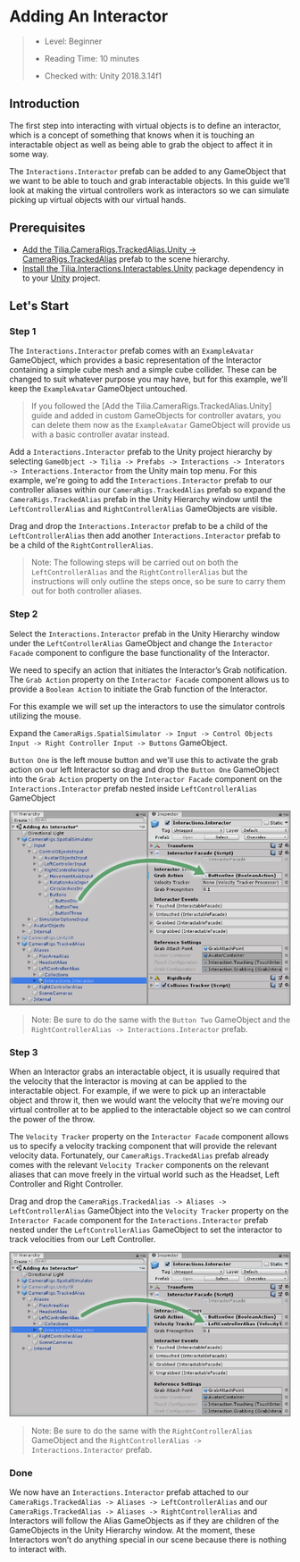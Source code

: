 # Adding An Interactor

> * Level: Beginner
>
> * Reading Time: 10 minutes
>
> * Checked with: Unity 2018.3.14f1

## Introduction

The first step into interacting with virtual objects is to define an interactor, which is a concept of something that knows when it is touching an interactable object as well as being able to grab the object to affect it in some way.

The `Interactions.Interactor` prefab can be added to any GameObject that we want to be able to touch and grab interactable objects. In this guide we’ll look at making the virtual controllers work as interactors so we can simulate picking up virtual objects with our virtual hands.

## Prerequisites

* [Add the Tilia.CameraRigs.TrackedAlias.Unity -> CameraRigs.TrackedAlias] prefab to the scene hierarchy.
* [Install the Tilia.Interactions.Interactables.Unity] package dependency in to your [Unity] project.

## Let's Start

### Step 1

The `Interactions.Interactor` prefab comes with an `ExampleAvatar` GameObject, which provides a basic representation of the Interactor containing a simple cube mesh and a simple cube collider. These can be changed to suit whatever purpose you may have, but for this example, we’ll keep the `ExampleAvatar` GameObject untouched.

> If you followed the [Add the Tilia.CameraRigs.TrackedAlias.Unity] guide and added in custom GameObjects for controller avatars, you can delete them now as the `ExampleAvatar` GameObject will provide us with a basic controller avatar instead.

Add a `Interactions.Interactor` prefab to the Unity project hierarchy by selecting `GameObject -> Tilia -> Prefabs -> Interactions -> Interators -> Interactions.Interactor` from the Unity main top menu. For this example, we're going to add the `Interactions.Interactor` prefab to our controller aliases within our `CameraRigs.TrackedAlias` prefab so expand the `CameraRigs.TrackedAlias` prefab in the Unity Hierarchy window until the `LeftControllerAlias` and `RightControllerAlias` GameObjects are visible.

Drag and drop the `Interactions.Interactor` prefab to be a child of the `LeftControllerAlias` then add another `Interactions.Interactor` prefab to be a child of the `RightControllerAlias`.

> Note: The following steps will be carried out on both the `LeftControllerAlias` and the `RightControllerAlias` but the instructions will only outline the steps once, so be sure to carry them out for both controller aliases.

### Step 2

Select the `Interactions.Interactor` prefab in the Unity Hierarchy window under the `LeftControllerAlias` GameObject and change the `Interactor Facade` component to configure the base functionality of the Interactor.

We need to specify an action that initiates the Interactor’s Grab notification. The `Grab Action` property on the `Interactor Facade` component allows us to provide a `Boolean Action` to initiate the Grab function of the Interactor.

For this example we will set up the interactors to use the simulator controls utilizing the mouse.

Expand the `CameraRigs.SpatialSimulator -> Input -> Control Objects Input -> Right Controller Input -> Buttons` GameObject.

`Button One` is the left mouse button and we'll use this to activate the grab action on our left Interactor so drag and drop the `Button One` GameObject into the `Grab Action` property on the `Interactor Facade` component on the `Interactions.Interactor` prefab nested inside `LeftControllerAlias` GameObject

![Drag And Drop Button One Into Grab Activation Parameter](assets/images/DragAndDropButtonOneIntoGrabActivationParameter.png)

> Note: Be sure to do the same with the `Button Two` GameObject and the `RightControllerAlias -> Interactions.Interactor` prefab.

### Step 3

When an Interactor grabs an interactable object, it is usually required that the velocity that the Interactor is moving at can be applied to the interactable object. For example, if we were to pick up an interactable object and throw it, then we would want the velocity that we’re moving our virtual controller at to be applied to the interactable object so we can control the power of the throw.

The `Velocity Tracker` property on the `Interactor Facade` component allows us to specify a velocity tracking component that will provide the relevant velocity data. Fortunately, our `CameraRigs.TrackedAlias` prefab already comes with the relevant `Velocity Tracker` components on the relevant aliases that can move freely in the virtual world such as the Headset, Left Controller and Right Controller.

Drag and drop the `CameraRigs.TrackedAlias -> Aliases -> LeftControllerAlias` GameObject into the `Velocity Tracker` property on the `Interactor Facade` component for the `Interactions.Interactor` prefab nested under the `LeftControllerAlias` GameObject to set the interactor to track velocities from our Left Controller.

![Drag And Drop Left Controller Alias Into Velocity Tracker Parameter](assets/images/DragAndDropLeftControllerAliasIntoVelocityTrackerParameter.png)

> Note: Be sure to do the same with the `RightControllerAlias` GameObject and the `RightControllerAlias -> Interactions.Interactor` prefab.

### Done

We now have an `Interactions.Interactor` prefab attached to our `CameraRigs.TrackedAlias -> Aliases -> LeftControllerAlias` and our `CameraRigs.TrackedAlias -> Aliases -> RightControllerAlias` and Interactors will follow the Alias GameObjects as if they are children of the GameObjects in the Unity Hierarchy window. At the moment, these Interactors won’t do anything special in our scene because there is nothing to interact with.

[Add the Tilia.CameraRigs.TrackedAlias.Unity -> CameraRigs.TrackedAlias]: https://github.com/ExtendRealityLtd/Tilia.CameraRigs.TrackedAlias.Unity/tree/master/Documentation/HowToGuides/AddingATrackedAlias/README.md
[Install the Tilia.Interactions.Interactables.Unity]: ../Installation/README.md
[Unity]: https://unity3d.com/